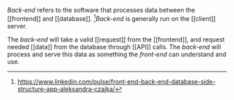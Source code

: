 *Back-end* refers to the software that processes data between the [[frontend]] and [[database]]. [^1]*Back-end* is generally run on the [[client]] server. 

The *back-end* will take a valid [[request]] from the [[frontend]], and request needed [[data]] from the database through [[API]] calls. The *back-end* will process and serve this data as something the *front-end* can understand and use. 

[^1]: https://www.linkedin.com/pulse/front-end-back-end-database-side-structure-app-aleksandra-czajka/